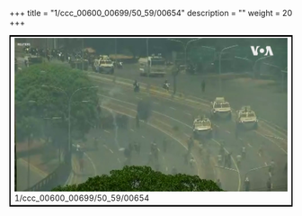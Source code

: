 +++
title = "1/ccc_00600_00699/50_59/00654"
description = ""
weight = 20
+++

<table style="border:2px solid black;max-width:800px;max-height:800px;" 
><tr><td>
<img class="center-fit-jpg"
src="/jpg_/aaa_20190430_NxaOmWaI8sI_00653.jpg">
1/ccc_00600_00699/50_59/00654
</img></td></tr></table>
